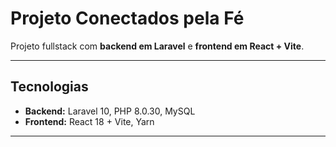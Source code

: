# Projeto Conectados pela Fé

Projeto fullstack com **backend em Laravel** e **frontend em React + Vite**.

---

## Tecnologias

- **Backend:** Laravel 10, PHP 8.0.30, MySQL  
- **Frontend:** React 18 + Vite, Yarn  
---
